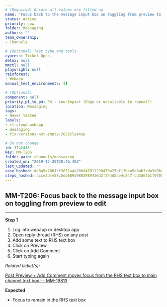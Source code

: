 ```yaml
---
# (Required) Ensure all values are filled up
name: "Focus back to the message input box on toggling from preview to edit"
status: Active
priority: Low
folder: Messaging
authors: ""
team_ownership: 
- Channels

# (Optional) Test type and tools
cypress: Ticket Open
detox: null
mmctl: null
playwright: null
rainforest: 
- Webapp
manual_test_environments: []

# (Optional)
component: null
priority_p1_to_p4: P4 - Low-Impact (Edge or unsuitable to repeat?)
location: Messaging
tags: 
- Never tested
labels: 
- rf-cloud-webapp
- messaging
- fix-versions-not-empty-2022cleanup

# Do not change
id: 3742415
key: MM-T206
folder_path: channels/messaging
created_on: "2019-12-20T20:46:40Z"
last_updated: ""
case_hashed: de0a5a7801cf3871a4a206d47011290470a25cf1fbea5a64bfcda3d96aee74029f521ff88a0062a62b8f471368f61d76
steps_hashed: acce3bfe5fc5dd689d9802989416d2f244d5ae4c847fcd3d0fb1f07055d20f509407dc5edffed0269920d118da4120a2
---
```


## MM-T206: Focus back to the message input box on toggling from preview to edit

---

**Step 1**

1. Log into webapp or desktop app
2. Open reply thread (RHS) on any post
3. Add some text to RHS text box
4. Click on Preview
5. Click on Add Comment
6. Start typing again

_Related ticket(s):_

[Post Preview + Add Comment moves focus from the RHS text box to main channel text box — MM-19813](https://mattermost.atlassian.net/browse/MM-19813)

**Expected**

- Focus to remain in the RHS text box
